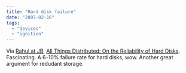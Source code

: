 ```yaml
---
title: "Hard disk failure"
date: "2007-02-16"
tags: 
  - "devices"
  - "ignition"
---
```


Via [Rahul at JB](http://www.rp0229.com/blog/2007/02/16/interesting-post-on-hard-disk-failure-rates-via-all-things-distributed/), [All Things Distributed: On the Reliability of Hard Disks](http://www.allthingsdistributed.com/2007/02/on_the_reliability_of_hard_dis.html "All Things Distributed: On the Reliability of Hard Disks"). Fascinating. A 6-10% failure rate for hard disks, wow. Another great argument for redudant storage.
